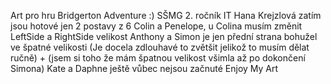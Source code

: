Art pro hru Bridgerton Adventure :)
SŠMG 2. ročník IT Hana Krejzlová
zatím jsou hotové jen 2 postavy z 6 Colin a Penelope, u Colina musím změnit LeftSide a RightSide velikost
Anthony a Simon je jen přední strana bohužel ve špatné velikosti (Je docela zdlouhavé to zvětšit jelikož to musím dělat ručně) + (jsem si toho že mám špatnou velikost všimla až po dokončení Simona)
Kate a Daphne ještě vůbec nejsou začnuté
Enjoy My Art
